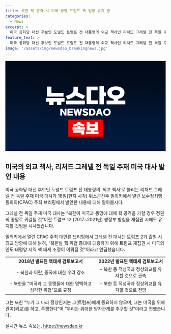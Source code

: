 ```yaml
---
title: 북한 핵 공격 시 미국·동맹 트럼프 측 입장 유지 중
categories:
  - News
excerpt: >
  미국 공화당 대선 후보인 도널드 트럼프 전 대통령의 외교 책사인 리처드 그레넬 전 독일 주재 미국 대사가 북한과의 관계에서 트럼프 행정부의 방침을 유지할 것임을 시사하며, 트럼프가 미국의 이익을 위해 어떤 정상과도 외교할 의지가 있다는 메시지를 전했다. 그는 트럼프가 김정은과의 관계를 유지한 것에 대해 설명하며, 이는 트럼프가 미국의 이익을 위해 필요한 외교활동을 하는 것이라고 강조했다.
feature_text: >
  미국 공화당 대선 후보인 도널드 트럼프 전 대통령의 외교 책사인 리처드 그레넬 전 독일 주재 미국 대사가 북한과의 관계에서 트럼프 행정부의 방침을 유지할 것임을 시사하며, 트럼프가 미국의 이익을 위해 어떤 정상과도 외교할 의지가 있다는 메시지를 전했다. 그는 트럼프가 김정은과의 관계를 유지한 것에 대해 설명하며, 이는 트럼프가 미국의 이익을 위해 필요한 외교활동을 하는 것이라고 강조했다.
image: '/assets/img/newsdao_breakingnews.jpg'
---
```


<p><img src="/assets/img/newsdao_breakingnews.jpg" alt="cryptoinkorea 속보" /></p>

<h2 data-ke-size="size26">미국의 외교 책사, 리처드 그레넬 전 독일 주재 미국 대사 발언 내용</h2>

<p data-ke-size="size16">미국 공화당 대선 후보인 도널드 트럼프 전 대통령의 ‘외교 책사’로 불리는 리처드 그레넬 전 독일 주재 미국 대사가 18일(현지 시각) 위스콘신주 밀워키에서 열린 보수정치행동회의(CPAC) 주최 브리핑에서 발언한 내용에 대해 알아봅시다.</p>

<p data-ke-size="size16">그레넬 전 독일 주재 미국 대사는 “북한이 미국과 동맹에 대해 핵 공격을 가할 경우 정권의 종말로 귀결될 것”이란 트럼프 1기(2017~2021년) 행정부 방침을 재집권 시에도 유지할 것임을 시사했습니다.</p>

<p data-ke-size="size16">밀워키에서 열린 CPAC 주최 대언론 브리핑에서 그레넬 전 대사는 트럼프 2기 출범 시 외교 방향에 대해 밝혀, “북한발 핵 위협 증대에 대응하기 위해 트럼프 재집권 시 미국의 인도·태평양 지역 핵 태세 조정이 이뤄질 것”이라고 언급했습니다.</p>

<table>
    <tr>
        <td style="text-align: center; height: 17px;"><b>2018년 발표된 핵태세 검토보고서</b></td>
        <td style="text-align: center; height: 17px;"><b>2022년 발표된 핵태세 검토보고서</b></td>
    </tr>
    <tr>
        <td style="text-align: center; height: 17px;">- 북한과 이란, 중국에 대한 우려 강조</td>
        <td style="text-align: center; height: 17px;">- 북한 등 적성국과 정상외교를 유지할 것으로 관측</td>
    </tr>
    <tr>
        <td style="text-align: center; height: 17px;">- 북한을 "미국과 그 동맹들에 대한 명백하고 심각한 위협"으로 규정</td>
        <td style="text-align: center; height: 17px;">- 북한 등 적성국과 정상외교를 유지할 것으로 전망</td>
    </tr>
</table>

<p data-ke-size="size16">그는 또한 “누가 그 나라 정상인지는 그(트럼프)에게 중요하지 않으며, 그는 미국을 위해 관여(외교)를 하고, 투쟁한다”며 “우리는 위대한 양자관계를 추구할 것”이라고 전했습니다.</p>
실시간 뉴스 속보는, <a href="https://newsdao.kr" rel="dofollow">https://newsdao.kr</a>


